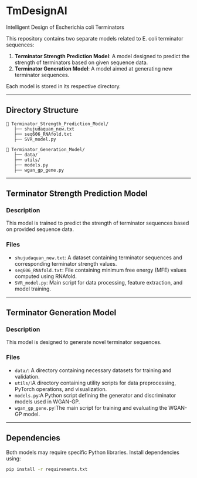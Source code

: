 # TmDesignAI
Intelligent Design of Escherichia coli Terminators

This repository contains two separate models related to E. coli terminator sequences:

1. **Terminator Strength Prediction Model**: A model designed to predict the strength of terminators based on given sequence data.
2. **Terminator Generation Model**: A model aimed at generating new terminator sequences.

Each model is stored in its respective directory.

---

## Directory Structure

```
📂 Terminator_Strength_Prediction_Model/
   ├── shujudaquan_new.txt  
   ├── seq606_RNAfold.txt   
   ├── SVR_model.py     

📂 Terminator_Generation_Model/
   ├── data/             
   ├── utils/
   ├── models.py     
   ├── wgan_gp_gene.py 
```

---

## Terminator Strength Prediction Model

### Description
This model is trained to predict the strength of terminator sequences based on provided sequence data.

### Files
- `shujudaquan_new.txt`: A dataset containing terminator sequences and corresponding  terminator strength values.
- `seq606_RNAfold.txt`: File containing minimum free energy (MFE) values computed using RNAfold.
- `SVR_model.py`: Main script for data processing, feature extraction, and model training.

---

## Terminator Generation Model

### Description
This model is designed to generate novel terminator sequences.

### Files
- `data/`: A directory containing necessary datasets for training and validation.
- `utils/`:A directory containing utility scripts for data preprocessing, PyTorch operations, and visualization.
- `models.py`:A Python script defining the generator and discriminator models used in WGAN-GP.
- `wgan_gp_gene.py`:The main script for training and evaluating the WGAN-GP model.
---



## Dependencies

Both models may require specific Python libraries. Install dependencies using:

```bash
pip install -r requirements.txt
